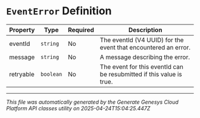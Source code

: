 # `EventError` Definition

| Property | Type | Required | Description |
|----------|------|----------|-------------|
| eventId | `string` | No | The eventId (V4 UUID) for the event that encountered an error. |
| message | `string` | No | A message describing the error. |
| retryable | `boolean` | No | The event for this eventId can be resubmitted if this value is true. |

---

*This file was automatically generated by the Generate Genesys Cloud Platform API classes utility on 2025-04-24T15:04:25.447Z*